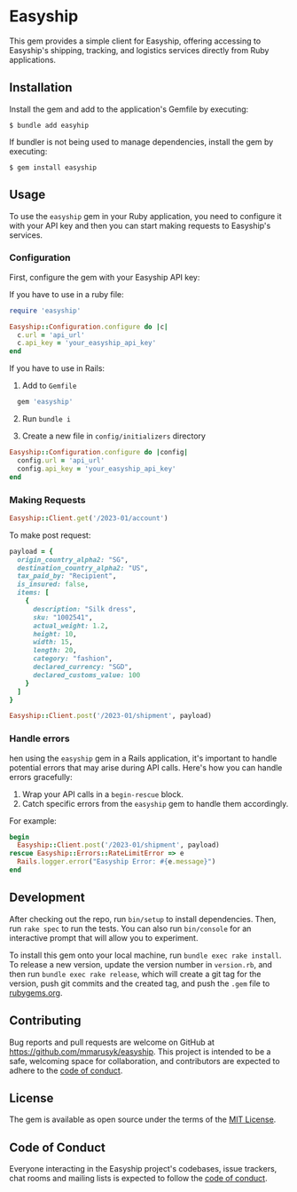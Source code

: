 # Easyship

This gem provides a simple client for Easyship, offering accessing to Easyship's
    shipping, tracking, and logistics services directly from Ruby applications.

## Installation

Install the gem and add to the application's Gemfile by executing:

    $ bundle add easyhip

If bundler is not being used to manage dependencies, install the gem by executing:

    $ gem install easyship

## Usage

To use the `easyship` gem in your Ruby application, you need to configure it with your API key and then you can start making requests to Easyship's services.

### Configuration

First, configure the gem with your Easyship API key:

If you have to use in a ruby file:
```ruby
require 'easyship'

Easyship::Configuration.configure do |c|
  c.url = 'api_url'
  c.api_key = 'your_easyship_api_key'
end
```

If you have to use in Rails:
1. Add to `Gemfile`
```ruby
  gem 'easyship'
```

2. Run `bundle i`

3. Create a new file in `config/initializers` directory
```ruby
Easyship::Configuration.configure do |config|
  config.url = 'api_url'
  config.api_key = 'your_easyship_api_key'
end
```


### Making Requests
```ruby
Easyship::Client.get('/2023-01/account')
```

To make post request:
```ruby
payload = {
  origin_country_alpha2: "SG",
  destination_country_alpha2: "US",
  tax_paid_by: "Recipient",
  is_insured: false,
  items: [
    {
      description: "Silk dress",
      sku: "1002541",
      actual_weight: 1.2,
      height: 10,
      width: 15,
      length: 20,
      category: "fashion",
      declared_currency: "SGD",
      declared_customs_value: 100
    }
  ]
}

Easyship::Client.post('/2023-01/shipment', payload)
```

### Handle errors
hen using the `easyship` gem in a Rails application, it's important to handle potential errors that may arise during API calls. Here's how you can handle errors gracefully:

1. Wrap your API calls in a `begin-rescue` block.
2. Catch specific errors from the `easyship` gem to handle them accordingly.

For example:

```ruby
begin
  Easyship::Client.post('/2023-01/shipment', payload)
rescue Easyship::Errors::RateLimitError => e
  Rails.logger.error("Easyship Error: #{e.message}")
end
```

## Development

After checking out the repo, run `bin/setup` to install dependencies. Then, run `rake spec` to run the tests. You can also run `bin/console` for an interactive prompt that will allow you to experiment.

To install this gem onto your local machine, run `bundle exec rake install`. To release a new version, update the version number in `version.rb`, and then run `bundle exec rake release`, which will create a git tag for the version, push git commits and the created tag, and push the `.gem` file to [rubygems.org](https://rubygems.org).

## Contributing

Bug reports and pull requests are welcome on GitHub at https://github.com/mmarusyk/easyship. This project is intended to be a safe, welcoming space for collaboration, and contributors are expected to adhere to the [code of conduct](https://github.com/mmarusyk/easyship/blob/main/CODE_OF_CONDUCT.md).

## License

The gem is available as open source under the terms of the [MIT License](https://opensource.org/licenses/MIT).

## Code of Conduct

Everyone interacting in the Easyship project's codebases, issue trackers, chat rooms and mailing lists is expected to follow the [code of conduct](https://github.com/mmarusyk/easyship/blob/main/CODE_OF_CONDUCT.md).
